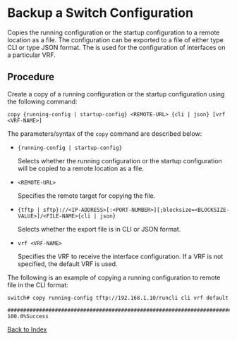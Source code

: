 # Backup a Switch Configuration

Copies the running configuration or the startup configuration to a remote location as a file. The configuration can be exported to a file of either type CLI or type JSON format. The <VRF-NAME> is used for the configuration of interfaces on a particular VRF.

## Procedure

Create a copy of a running configuration or the startup configuration using the following command:

```
copy {running-config | startup-config} <REMOTE-URL> {cli | json} [vrf <VRF-NAME>]
```

The parameters/syntax of the `copy` command are described below:

* `{running-config | startup-config}`

  Selects whether the running configuration or the startup configuration will be copied to a remote location as a file.

* `<REMOTE-URL>`

  Specifies the remote target for copying the file.

* `{tftp | sftp}://<IP-ADDRESS>[:<PORT-NUMBER>][;blocksize=<BLOCKSIZE-VALUE>]/<FILE-NAME>{cli | json}`

  Selects whether the export file is in CLI or JSON format.

* `vrf <VRF-NAME>`

  Specifies the VRF to receive the interface configuration. If a VRF is not specified, the default VRF is used.

The following is an example of copying a running configuration to remote file in the CLI format:

```
switch# copy running-config tftp://192.168.1.10/runcli cli vrf default

######################################################################### 100.0%Success
```

[Back to Index](index.md)